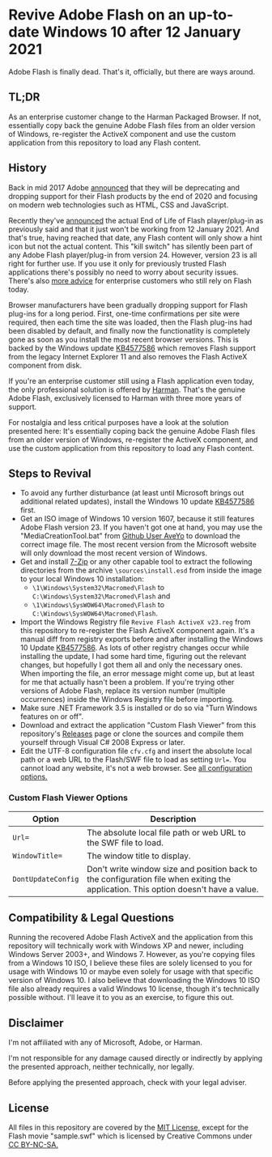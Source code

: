 # Revive Adobe Flash on an up-to-date Windows 10 after 12 January 2021

Adobe Flash is finally dead. That's it, officially, but there are ways around.

## TL;DR

As an enterprise customer change to the Harman Packaged Browser. If not, essentially copy back the genuine Adobe Flash files from an older version of Windows, re-register the ActiveX component and use the custom application from this repository to load any Flash content.

## History

Back in mid 2017 Adobe [announced](https://blog.adobe.com/en/publish/2017/07/25/adobe-flash-update.html#gs.p38yhb) that they will be deprecating and dropping support for their Flash products by the end of 2020 and focusing on modern web technologies such as HTML, CSS and JavaScript.

Recently they've [announced](https://www.adobe.com/products/flashplayer/end-of-life.html) the actual End of Life of Flash player/plug-in as previously said and that it just won't be working from 12 January 2021. And that's true, having reached that date, any Flash content will only show a hint icon but not the actual content. This "kill switch" has silently been part of any Adobe Flash player/plug-in from version 24. However, version 23 is all right for further use. If you use it only for previously trusted Flash applications there's possibly no need to worry about security issues. There's also [more advice](https://www.adobe.com/products/flashplayer/enterprise-end-of-life.html) for enterprise customers who still rely on Flash today.

Browser manufacturers have been gradually dropping support for Flash plug-ins for a long period. First, one-time confirmations per site were required, then each time the site was loaded, then the Flash plug-ins had been disabled by default, and finally now the functionatlity is completely gone as soon as you install the most recent browser versions. This is backed by the Windows update [KB4577586](https://support.microsoft.com/de-de/help/4577586/update-for-removal-of-adobe-flash-player) which removes Flash support from the legacy Internet Explorer 11 and also removes the Flash ActiveX component from disk.

If you're an enterprise customer still using a Flash application even today, the only professional solution is offered by [Harman](https://services.harman.com/partners/adobe). That's the genuine Adobe Flash, exclusively licensed to Harman with three more years of support.

For nostalgia and less critical purposes have a look at the solution presented here: It's essentially coping back the genuine Adobe Flash files from an older version of Windows, re-register the ActiveX component, and use the custom application from this repository to load any Flash content.

## Steps to Revival

* To avoid any further disturbance (at least until Microsoft brings out additional related updates), install the Windows 10 update [KB4577586](https://support.microsoft.com/de-de/help/4577586/update-for-removal-of-adobe-flash-player) first.
* Get an ISO image of Windows 10 version 1607, because it still features Adobe Flash version 23. If you haven't got one at hand, you may use the "MediaCreationTool.bat" from [Github User AveYo](https://gist.github.com/AveYo/c74dc774a8fb81a332b5d65613187b15#file-mediacreationtool-bat) to download the correct image file. The most recent version from the Microsoft website will only download the most recent version of Windows.
* Get and install [7-Zip](https://www.7-zip.org/) or any other capable tool to extract the following directories from the archive `\sources\install.esd` from inside the image to your local Windows 10 installation:
    * `\1\Windows\System32\Macromed\Flash` to `C:\Windows\System32\Macromed\Flash` and
    * `\1\Windows\SysWOW64\Macromed\Flash` to `C:\Windows\SysWOW64\Macromed\Flash`.
* Import the Windows Registry file `Revive Flash ActiveX v23.reg` from this repository to re-register the Flash ActiveX component again. It's a manual diff from registry exports before and after installing the Windows 10 Update [KB4577586](https://support.microsoft.com/de-de/help/4577586/update-for-removal-of-adobe-flash-player). As lots of other registry changes occur while installing the update, I had some hard time, figuring out the relevant changes, but hopefully I got them all and only the necessary ones. When importing the file, an error message might come up, but at least for me that actually hasn't been a problem. If you're trying other versions of Adobe Flash, replace its version number (multiple occurrences) inside the Windows Registry file before importing.
* Make sure .NET Framework 3.5 is installed or do so via "Turn Windows features on or off".
* Download and extract the application "Custom Flash Viewer" from this repository's [Releases](https://github.com/KristianVirkus/ReviveAdobeFlash2021/releases) page or clone the sources and compile them yourself through Visual C# 2008 Express or later.
* Edit the UTF-8 configuration file `cfv.cfg` and insert the absolute local path or a web URL to the Flash/SWF file to load as setting `Url=`. You cannot load any website, it's not a web browser. See [all configuration options.](#Custom-Flash-Viewer-Options)

### Custom Flash Viewer Options

|Option|Description|
|---|---|
|`Url=`|The absolute local file path or web URL to the SWF file to load.|
|`WindowTitle=`|The window title to display.|
|`DontUpdateConfig`|Don't write window size and position back to the configuration file when exiting the application. This option doesn't have a value.|

## Compatibility & Legal Questions
Running the recovered Adobe Flash ActiveX and the application from this repository will technically work with Windows XP and newer, including Windows Server 2003+, and Windows 7. However, as you're copying files from a Windows 10 ISO, I believe these files are solely licensed to you for usage with Windows 10 or maybe even solely for usage with that specific version of Windows 10. I also believe that downloading the Windows 10 ISO file also already requires a valid Windows 10 license, though it's technically possible without. I'll leave it to you as an exercise, to figure this out.

## Disclaimer

I'm not affiliated with any of Microsoft, Adobe, or Harman.

I'm not responsible for any damage caused directly or indirectly by applying the presented approach, neither technically, nor legally.

Before applying the presented approach, check with your legal adviser.

## License

All files in this repository are covered by the <a href="LICENSE">MIT License,</a> except for the Flash movie "sample.swf" which is licensed by Creative Commons under [CC BY-NC-SA.](https://creativecommons.org/licenses/by-nc-sa/1.0/)